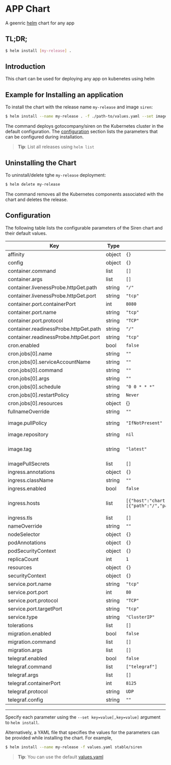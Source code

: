 # APP Chart

A geenric [helm](https://helm.sh/) chart for any app

## TL;DR;

```bash
$ helm install [my-release] .
```

## Introduction

This chart can be used for deploying any app on kubenetes using helm

## Example for Installing an application

To install the chart with the release name `my-release` and image `siren`:

```bash
$ helm install --name my-release . -f ./path-to/values.yaml --set image.repository=gotocompany/siren --set image.tag=latest --set ingress.enabled=true

```

The command deploys gotocompany/siren on the Kubernetes cluster in the default configuration. The [configuration](#configuration) section lists the parameters that can be configured during installation.

> **Tip**: List all releases using `helm list`

## Uninstalling the Chart

To uninstall/delete tghe `my-release` deployment:

```bash
$ helm delete my-release
```

The command removes all the Kubernetes components associated with the chart and deletes the release.

## Configuration

The following table lists the configurable parameters of the Siren chart and their default values.


| Key                                   | Type   | Default                                                                                       | Description                                                          |
|---------------------------------------|--------|-----------------------------------------------------------------------------------------------|----------------------------------------------------------------------|
| affinity                              | object | `{}`                                                                                          |                                                                      |
| config                                | object | `{}`                                                                                          |                                                                      |
| container.command                     | list   | `[]`                                                                                          |                                                                      |
| container.args                        | list   | `[]`                                                                                          |                                                                      |
| container.livenessProbe.httpGet.path  | string | `"/"`                                                                                         |                                                                      |
| container.livenessProbe.httpGet.port  | string | `"tcp"`                                                                                       |                                                                      |
| container.port.containerPort          | int    | `8080`                                                                                        |                                                                      |
| container.port.name                   | string | `"tcp"`                                                                                       |                                                                      |
| container.port.protocol               | string | `"TCP"`                                                                                       |                                                                      |
| container.readinessProbe.httpGet.path | string | `"/"`                                                                                         |                                                                      |
| container.readinessProbe.httpGet.port | string | `"tcp"`                                                                                       |                                                                      |
| cron.enabled                          | bool   | `false`                                                                                       |                                                                      |
| cron.jobs[0].name                     | string | `""`                                                                                          |                                                                      |
| cron.jobs[0].serviceAccountName       | string | `""`                                                                                          |                                                                      |
| cron.jobs[0].command                  | string | `""`                                                                                          |                                                                      |
| cron.jobs[0].args                     | string | `""`                                                                                          |                                                                      |
| cron.jobs[0].schedule                 | string | `"0 0 * * *"`                                                                                 |                                                                      |
| cron.jobs[0].restartPolicy            | string | `Never`                                                                                       |    
| cron.jobs[0].resources                 | object |                              {}
| fullnameOverride                      | string | `""`                                                                                          |                                                                      |
| image.pullPolicy                      | string | `"IfNotPresent"`                                                                              | Specify the docker image path/repository.                            |
| image.repository                      | string | `nil`                                                                                         |                                                                      |
| image.tag                             | string | `"latest"`                                                                                    | Overrides the image tag whose default is the chart appVersion.       |
| imagePullSecrets                      | list   | `[]`                                                                                          |                                                                      |
| ingress.annotations                   | object | `{}`                                                                                          |                                                                      |
| ingress.className                     | string | `""`                                                                                          |                                                                      |
| ingress.enabled                       | bool   | `false`                                                                                       |                                                                      |
| ingress.hosts                         | list   | `[{"host":"chart-example.local","paths":[{"path":"/","pathType":"ImplementationSpecific"}]}]` | kubernetes.io/ingress.class: nginx -- kubernetes.io/tls-acme: "true" |
| ingress.tls                           | list   | `[]`                                                                                          |                                                                      |
| nameOverride                          | string | `""`                                                                                          |                                                                      |
| nodeSelector                          | object | `{}`                                                                                          |                                                                      |
| podAnnotations                        | object | `{}`                                                                                          |                                                                      |
| podSecurityContext                    | object | `{}`                                                                                          |                                                                      |
| replicaCount                          | int    | `1`                                                                                           |                                                                      |
| resources                             | object | `{}`                                                                                          |                                                                      |
| securityContext                       | object | `{}`                                                                                          |                                                                      |
| service.port.name                     | string | `"tcp"`                                                                                       |                                                                      |
| service.port.port                     | int    | `80`                                                                                          |                                                                      |
| service.port.protocol                 | string | `"TCP"`                                                                                       |                                                                      |
| service.port.targetPort               | string | `"tcp"`                                                                                       |                                                                      |
| service.type                          | string | `"ClusterIP"`                                                                                 |                                                                      |
| tolerations                           | list   | `[]`                                                                                          |                                                                      |
| migration.enabled                     | bool   | `false`                                                                                       |                                                                      |
| migration.command                     | list   | `[]`                                                                                          |                                                                      |
| migration.args                        | list   | `[]`                                                                                          |                                                                      |
| telegraf.enabled                      | bool   | `false`                                                                                       |                                                                      |
| telegraf.command                      | list   | `["telegraf"]`                                                                                |                                                                      |
| telegraf.args                         | list   | `[]`                                                                                          |                                                                      |
| telegraf.containerPort                | int    | `8125`                                                                                        |                                                                      |
| telegraf.protocol                     | string | `UDP`                                                                                         |                                                                      |
| telegraf.config                       | string | `""`                                                                                          | telegraf config file content                                         |

---

Specify each parameter using the `--set key=value[,key=value]` argument to `helm install`.

Alternatively, a YAML file that specifies the values for the parameters can be provided while installing the chart. For example,

```bash
$ helm install --name my-release -f values.yaml stable/siren
```

> **Tip**: You can use the default [values.yaml](values.yaml)
